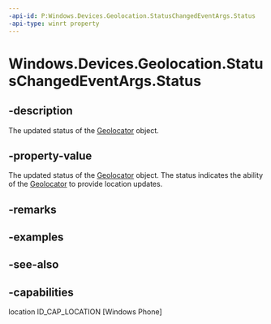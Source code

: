 ```yaml
---
-api-id: P:Windows.Devices.Geolocation.StatusChangedEventArgs.Status
-api-type: winrt property
---
```


<!-- Property syntax
public Windows.Devices.Geolocation.PositionStatus Status { get; }
-->

# Windows.Devices.Geolocation.StatusChangedEventArgs.Status

## -description
The updated status of the [Geolocator](geolocator.md) object.

## -property-value
The updated status of the [Geolocator](geolocator.md) object. The status indicates the ability of the [Geolocator](geolocator.md) to provide location updates.

## -remarks

## -examples

## -see-also


## -capabilities
location
ID_CAP_LOCATION [Windows Phone]
